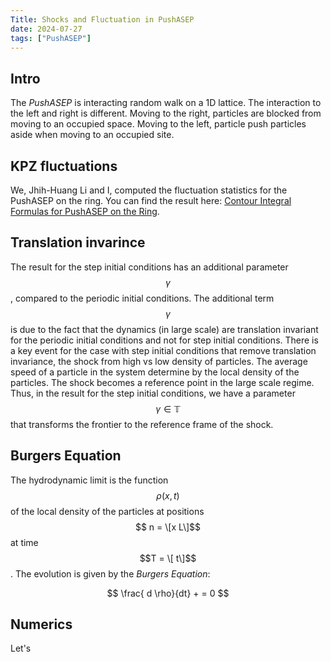 ```yaml
---
Title: Shocks and Fluctuation in PushASEP
date: 2024-07-27
tags: ["PushASEP"]
---
```


## Intro

The *PushASEP* is interacting random walk on a 1D lattice. The interaction to the left and right is different. Moving to the right, particles are blocked from moving to an occupied space. Moving to the left, particle push particles aside when moving to an occupied site.

## KPZ fluctuations 

We, Jhih-Huang Li and I, computed the fluctuation statistics for the PushASEP on the ring. You can find the result here: [Contour Integral Formulas for PushASEP on the Ring](https://arxiv.org/abs/2308.05372).

## Translation invarince

The result for the step initial conditions has an additional parameter $$\gamma$$, compared to the periodic initial conditions. The additional term $$\gamma$$ is due to the fact that the dynamics (in large scale) are translation invariant for the periodic initial conditions and not for step initial conditions. There is a key event for the case with step initial conditions that remove translation invariance, the shock from high vs low density of particles. The average speed of a particle in the system determine by the local density of the particles. The shock becomes a reference point in the large scale regime. Thus, in the result for the step initial conditions, we have a parameter $$\gamma \in \mathbb{T}$$ that transforms the frontier to the reference frame of the shock.

## Burgers Equation

The hydrodynamic limit is the function $$\rho(x,t)$$ of the local density of the particles at positions $$ n = \[x L\]$$ at time $$T = \[ t\]$$. The evolution is given by the *Burgers Equation*:

$$
\frac{ d \rho}{dt} +  = 0
$$

## Numerics

Let's 
